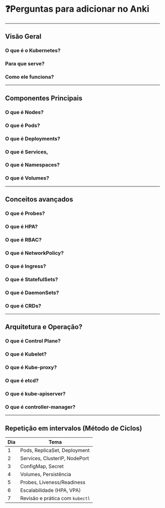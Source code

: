 # ❓Perguntas para adicionar no Anki

---

## Visão Geral

### O que é o Kubernetes?

### Para que serve?

### Como ele funciona?

---

## Componentes Principais

### O que é Nodes?

### O que é Pods?

### O que é Deployments?

### O que é Services,

### O que é Namespaces?

### O que é Volumes?

---

## Conceitos avançados

### O que é Probes?

### O que é HPA?

### O que é RBAC?

### O que é NetworkPolicy?

### O que é Ingress?

### O que é StatefulSets?

### O que é DaemonSets?

### O que é CRDs?

---

## Arquitetura e Operação?

### O que é Control Plane?

### O que é Kubelet?

### O que é Kube-proxy?

### O que é etcd?

### O que é kube-apiserver?

### O que é controller-manager?

---

## Repetição em intervalos (Método de Ciclos)

| Dia | Tema                            |
| --- | ------------------------------- |
| 1   | Pods, ReplicaSet, Deployment    |
| 2   | Services, ClusterIP, NodePort   |
| 3   | ConfigMap, Secret               |
| 4   | Volumes, Persistência           |
| 5   | Probes, Liveness/Readiness      |
| 6   | Escalabilidade (HPA, VPA)       |
| 7   | Revisão e prática com `kubectl` |
